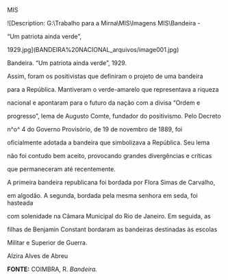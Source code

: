 

MIS



![Description: G:\\Trabalho para a Mirna\\MIS\\Imagens MIS\\Bandeira -

“Um patriota ainda verde”,

1929.jpg](BANDEIRA%20NACIONAL_arquivos/image001.jpg)



Bandeira. “Um patriota ainda verde”, 1929.



Assim, foram os positivistas que definiram o projeto de uma bandeira

para a República. Mantiveram o verde-amarelo que representava a riqueza

nacional e apontaram para o futuro da nação com a divisa “Ordem e

progresso”, lema de Augusto Comte, fundador do positivismo. Pelo Decreto

n^o^ 4 do Governo Provisório, de 19 de novembro de 1889, foi

oficialmente adotada a bandeira que simbolizava a República. Seu lema

não foi contudo bem aceito, provocando grandes divergências e críticas

que permaneceram até recentemente.



A primeira bandeira republicana foi bordada por Flora Simas de Carvalho,

em algodão. A segunda, bordada pela mesma senhora em seda, foi hasteada

com solenidade na Câmara Municipal do Rio de Janeiro. Em seguida, as

filhas de Benjamin Constant bordaram as bandeiras destinadas às escolas

Militar e Superior de Guerra.



Alzira Alves de Abreu



**FONTE:** COIMBRA, R. *Bandeira.*

